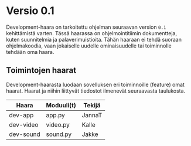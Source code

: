 # Versio 0.1
Development-haara on tarkoitettu ohjelman seuraavan version `0.1` kehittämistä varten. Tässä haarassa on ohjelmointitiimin dokumentteja, kuten  suunnitelmia ja palaverimuistioita. Tähän haaraan ei tehdä suoraan ohjelmakoodia, vaan jokaiselle uudelle ominaisuudelle tai toiminnolle tehdään oma haara.

## Toimintojen haarat
Development-haarasta luodaan sovelluksen eri toiminnoille (feature) omat haarat. Haarat ja niihin liittyvät tiedostot ilmenevät seuraavasta taulukosta.

| Haara | Moduuli(t) | Tekijä |
|---|---|---|
dev-app | app.py | JannaT
dev-video | video.py | Kalle
dev-sound | sound.py | Jakke

